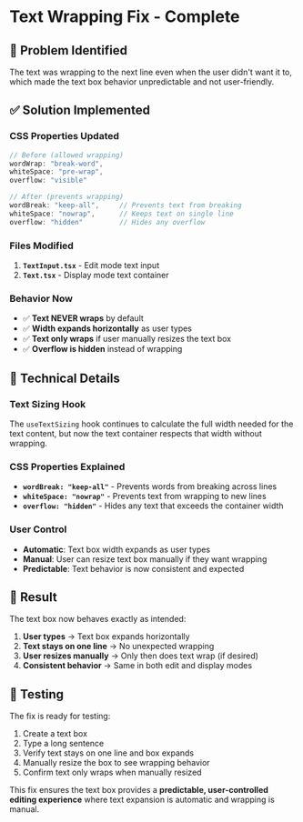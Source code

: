 # Text Wrapping Fix - Complete

## 🎯 **Problem Identified**

The text was wrapping to the next line even when the user didn't want it to, which made the text box behavior unpredictable and not user-friendly.

## ✅ **Solution Implemented**

### **CSS Properties Updated**

```typescript
// Before (allowed wrapping)
wordWrap: "break-word",
whiteSpace: "pre-wrap",
overflow: "visible"

// After (prevents wrapping)
wordBreak: "keep-all",     // Prevents text from breaking
whiteSpace: "nowrap",      // Keeps text on single line
overflow: "hidden"         // Hides any overflow
```

### **Files Modified**

1. **`TextInput.tsx`** - Edit mode text input
2. **`Text.tsx`** - Display mode text container

### **Behavior Now**

- ✅ **Text NEVER wraps** by default
- ✅ **Width expands horizontally** as user types
- ✅ **Text only wraps** if user manually resizes the text box
- ✅ **Overflow is hidden** instead of wrapping

## 🔧 **Technical Details**

### **Text Sizing Hook**

The `useTextSizing` hook continues to calculate the full width needed for the text content, but now the text container respects that width without wrapping.

### **CSS Properties Explained**

- **`wordBreak: "keep-all"`** - Prevents words from breaking across lines
- **`whiteSpace: "nowrap"`** - Prevents text from wrapping to new lines
- **`overflow: "hidden"`** - Hides any text that exceeds the container width

### **User Control**

- **Automatic**: Text box width expands as user types
- **Manual**: User can resize text box manually if they want wrapping
- **Predictable**: Text behavior is now consistent and expected

## 🎉 **Result**

The text box now behaves exactly as intended:

1. **User types** → Text box expands horizontally
2. **Text stays on one line** → No unexpected wrapping
3. **User resizes manually** → Only then does text wrap (if desired)
4. **Consistent behavior** → Same in both edit and display modes

## 🧪 **Testing**

The fix is ready for testing:

1. Create a text box
2. Type a long sentence
3. Verify text stays on one line and box expands
4. Manually resize the box to see wrapping behavior
5. Confirm text only wraps when manually resized

This fix ensures the text box provides a **predictable, user-controlled editing experience** where text expansion is automatic and wrapping is manual.
